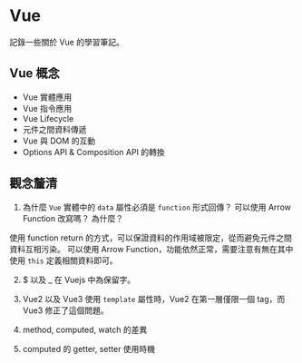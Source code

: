 # Vue

記錄一些關於 Vue 的學習筆記。

## Vue 概念

- Vue 實體應用
- Vue 指令應用
- Vue Lifecycle
- 元件之間資料傳遞
- Vue 與 DOM 的互動
- Options API &  Composition API 的轉換

## 觀念釐清

1. 為什麼 `Vue` 實體中的 `data` 屬性必須是 `function` 形式回傳？ 可以使用 Arrow Function 改寫嗎？ 為什麼？

使用 function return 的方式，可以保證資料的作用域被限定，從而避免元件之間資料互相污染。
可以使用 Arrow Function，功能依然正常，需要注意有無在其中使用 `this` 定義相關資料即可。

2. $ 以及 _ 在 Vuejs 中為保留字。

3. Vue2 以及 Vue3 使用 `template` 屬性時，Vue2 在第一層僅限一個 tag，而 Vue3 修正了這個問題。

4. method, computed, watch 的差異

5. computed 的 getter, setter 使用時機